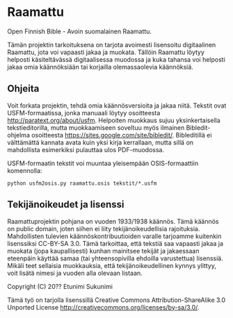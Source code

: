 Raamattu
========

Open Finnish Bible - Avoin suomalainen Raamattu.

Tämän projektin tarkoituksena on tarjota avoimesti lisensoitu
digitaalinen Raamattu, jota voi vapaasti jakaa ja muokata.  Tällöin
Raamattu löytyy helposti käsiteltävässä digitaalisessa muodossa ja
kuka tahansa voi helposti jakaa omia käännöksiään tai korjailla
olemassaolevia käännöksiä.

Ohjeita
-------

Voit forkata projektin, tehdä omia käännösversioita ja jakaa niitä.
Tekstit ovat USFM-formaatissa, jonka manuaali löytyy osoitteesta
http://paratext.org/about/usfm.  Helpoiten muokkaus sujuu
yksinkertaisella tekstieditorilla, mutta muokkaamiseen soveltuu myös
ilmainen Bibledit-ohjelma osoitteesta
https://sites.google.com/site/bibledit/.  Bibleditillä ei välttämättä
kannata avata kuin yksi kirja kerrallaan, mutta sillä on mahdollista
esimerkiksi pulauttaa ulos PDF-muodossa.

USFM-formaatin tekstit voi muuntaa yleisempään OSIS-formaattiin komennolla:

    python usfm2osis.py raamattu.osis tekstit/*.usfm

Tekijänoikeudet ja lisenssi
---------------------------

Raamattuprojektin pohjana on vuoden 1933/1938 käännös.  Tämä käännös
on public domain, joten siihen ei liity tekijänoikeudellisia
rajoituksia.  Mahdollisten tulevien käännöskontribuutioiden varalle
tarjoamme kuitenkin lisenssiksi CC-BY-SA 3.0.  Tämä tarkoittaa, että
tekstiä saa vapaasti jakaa ja muokata (jopa kaupallisesti) kunhan
mainitsee tekijät ja jakaessaan eteenpäin käyttää samaa (tai
yhteensopivilla ehdoilla varustettua) lisenssiä.  Mikäli teet
sellaisia muokkauksia, että tekijänoikeudellinen kynnys ylittyy, voit
lisätä nimesi ja vuoden alla olevaan listaan.

Copyright (C) 20?? Etunimi Sukunimi

Tämä työ on tarjolla lisenssillä Creative Commons
Attribution-ShareAlike 3.0 Unported License
http://creativecommons.org/licenses/by-sa/3.0/.